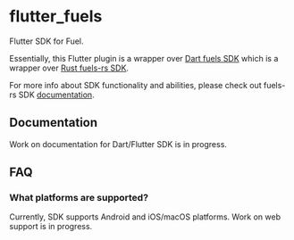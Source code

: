 # flutter_fuels

Flutter SDK for Fuel. 

Essentially, this Flutter plugin is a wrapper over [Dart fuels SDK](https://github.com/Fuelet/fuels-dart/tree/main/packages/fuels) which is a wrapper over [Rust fuels-rs SDK](https://github.com/FuelLabs/fuels-rs).

For more info about SDK functionality and abilities, please check out fuels-rs SDK [documentation](https://fuellabs.github.io/fuels-rs/v0.34.0/index.html). 

## Documentation
Work on documentation for Dart/Flutter SDK is in progress. 

## FAQ
### What platforms are supported?
Currently, SDK supports Android and iOS/macOS platforms. Work on web support is in progress. 